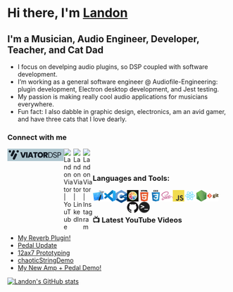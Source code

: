 # Hi there, I'm [Landon][website]

## I'm a Musician, Audio Engineer, Developer, Teacher, and Cat Dad

- I focus on develping audio plugins, so DSP coupled with software development.
- I’m working as a general software engineer @ Audiofile-Engineering: plugin development, Electron desktop development, and Jest testing.
- My passion is making really cool audio applications for musicians everywhere.
- Fun fact: I also dabble in graphic design, electronics, am an avid gamer, and have three cats that I love dearly.

### Connect with me

[<img align="left" alt="LandonViator.com" width="128px" src="https://github.com/landonviator/landonviator/blob/main/Images/landon55-08.png" />][website]
[<img align="left" alt="LandonViator | YouTube" width="22px" src="https://cdn.jsdelivr.net/npm/simple-icons@v3/icons/youtube.svg" />][youtube]
[<img align="left" alt="LandonViator | LinkedIn" width="22px" src="https://cdn.jsdelivr.net/npm/simple-icons@v3/icons/linkedin.svg" />][linkedin]
[<img align="left" alt="LandonViator | Instagram" width="22px" src="https://cdn.jsdelivr.net/npm/simple-icons@v3/icons/instagram.svg" />][instagram]

<br />
<br />

### Languages and Tools:

<img align="left" alt="XCode" width="26px" src="https://github.com/landonviator/landonviator/blob/main/Images/xcode.png" />
<img align="left" alt="Visual Studio Code" width="26px" src="https://raw.githubusercontent.com/github/explore/80688e429a7d4ef2fca1e82350fe8e3517d3494d/topics/visual-studio-code/visual-studio-code.png" />
<img align="left" alt="C Plus Plus" width="26px" src="https://github.com/landonviator/landonviator/blob/main/Images/c%2B%2B.png" />
<img align="left" alt="Juce" width="26px" src="https://github.com/landonviator/landonviator/blob/main/Images/juce.png" />
<img align="left" alt="HTML5" width="26px" src="https://raw.githubusercontent.com/github/explore/80688e429a7d4ef2fca1e82350fe8e3517d3494d/topics/html/html.png" />
<img align="left" alt="CSS3" width="26px" src="https://raw.githubusercontent.com/github/explore/80688e429a7d4ef2fca1e82350fe8e3517d3494d/topics/css/css.png" />
<img align="left" alt="Sass" width="26px" src="https://raw.githubusercontent.com/github/explore/80688e429a7d4ef2fca1e82350fe8e3517d3494d/topics/sass/sass.png" />
<img align="left" alt="JavaScript" width="26px" src="https://raw.githubusercontent.com/github/explore/80688e429a7d4ef2fca1e82350fe8e3517d3494d/topics/javascript/javascript.png" />
<img align="left" alt="React" width="26px" src="https://raw.githubusercontent.com/github/explore/80688e429a7d4ef2fca1e82350fe8e3517d3494d/topics/react/react.png" />
<img align="left" alt="Node.js" width="26px" src="https://raw.githubusercontent.com/github/explore/80688e429a7d4ef2fca1e82350fe8e3517d3494d/topics/nodejs/nodejs.png" />
<img align="left" alt="Git" width="26px" src="https://raw.githubusercontent.com/github/explore/80688e429a7d4ef2fca1e82350fe8e3517d3494d/topics/git/git.png" />
<img align="left" alt="GitHub" width="26px" src="https://raw.githubusercontent.com/github/explore/78df643247d429f6cc873026c0622819ad797942/topics/github/github.png" />
<img align="left" alt="Terminal" width="26px" src="https://raw.githubusercontent.com/github/explore/80688e429a7d4ef2fca1e82350fe8e3517d3494d/topics/terminal/terminal.png" />

<br />
<br />

### 📺 Latest YouTube Videos

<!-- YOUTUBE:START -->
- [My Reverb Plugin!](https://www.youtube.com/watch?v=LYMFS9zoYUQ)
- [Pedal Update](https://www.youtube.com/watch?v=62Dt5Wckyq0)
- [12ax7 Prototyping](https://www.youtube.com/watch?v=4O1t3iq33X8)
- [chaoticStringDemo](https://www.youtube.com/watch?v=cxezcazHdU8)
- [My New Amp + Pedal Demo!](https://www.youtube.com/watch?v=oy8B9f0JPVg)
<!-- YOUTUBE:END -->

[![Landon's GitHub stats](https://github-readme-stats.vercel.app/api?username=landonviator&show_icons=true&theme=tokyonight)
](https://github.com/landonviator/github-readme-stats)

[website]: https://landonviator.github.io/
[youtube]: https://www.youtube.com/channel/UCc7q0d21eWZELE6TGL7bkNA
[linkedin]: https://www.linkedin.com/in/landon-viator-phd-736bb719a/
[instagram]: https://www.instagram.com/landonviator/
